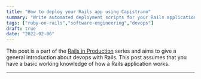 ```yaml
---
title: "How to deploy your Rails app using Capistrano"
summary: "Write automated deployment scripts for your Rails applications and manage multi-server deployments"
tags: ["ruby-on-rails","software-engineering","devops"]
draft: true
date: "2022-02-06"
---
```


This post is a part of the [Rails in Production](/blog/rails-in-production) series and aims to give a general introduction about devops with Rails. This post assumes that you have a basic working knowledge of how a Rails application works.

---